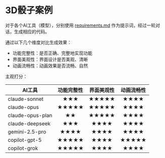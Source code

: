 # 3D骰子案例

对于各个AI工具（模型），分别使用 [requirements.md](./requirements.md) 作为提示词，经过一轮对话，生成相应的代码。

通过以下几个维度对比生成效果：

- 功能完整性：是否正确、完整地实现功能
- 界面美观性：界面设计是否美观、清晰
- 动画流畅性：动画效果是否流畅、自然

主观打分：

| AI工具             | 功能完整性 | 界面美观性 | 动画流畅性 |
|--------------------|:----------:|:----------:|:----------:|
| claude-sonnet      |   ★★★      |   ★★★★★    |   ★★★★     |
| claude-opus        |   ★★★★★    |   ★★★★★    |   ★★★★     |
| claude-opus-plan   |   ★★       |   ★★★★★    |   ★★★★     |
| claude-deepseek    |   ★★★      |   ★★★★     |   ★★★★     |
| gemini-2.5-pro     |   ★★★★     |   ★★★★     |   ★★★★     |
| copilot-gpt-5      |   ★★★★★    |   ★★★★     |   ★★★★★    |
| copilot-grok       |   ★★★★★    |   ★★★★     |   ★★★★     |